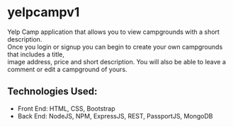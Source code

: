 # yelpcampv1<br>
Yelp Camp application that allows you to view campgrounds with a short description.<br>
Once you login or signup you can begin to create your own campgrounds that includes a title,<br>
image address, price and short description. You will also be able to leave a comment or edit a campground of yours.<br>

<h2>Technologies Used:</h2>
<ul>
  <li>Front End: HTML, CSS, Bootstrap</li>
  <li>Back End: NodeJS, NPM, ExpressJS, REST, PassportJS, MongoDB</li>
</ul>
